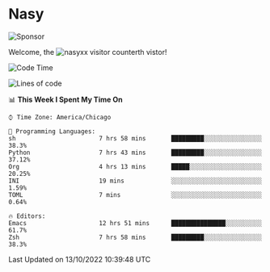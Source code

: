# Nasy

<!--
<p align="center">
<img height="200" src="https://github-readme-stats.vercel.app/api?username=nasyxx&count_private=true&show_icons=true&theme=dracula&include_all_commits=true"/>
<img height="200" src="https://github-readme-stats.vercel.app/api/top-langs/?username=nasyxx&theme=dracula&hide=html,jupyter+notebook&count_private=true&show_icons=true"/>
</p>

  
----------------
-->

![Sponsor](https://img.shields.io/static/v1.svg?label=Sponsor&message=%E2%9D%A4&logo=GitHub&style=flat&color=pink)
 
Welcome, the ![nasyxx visitor counter](https://count.getloli.com/get/@nasyxx?theme=rule34)th vistor!
 
<!--START_SECTION:waka-->
![Code Time](http://img.shields.io/badge/Code%20Time-2%2C713%20hrs-blue)

![Lines of code](https://img.shields.io/badge/From%20Hello%20World%20I%27ve%20Written-5%20Million%20lines%20of%20code-blue)

📊 **This Week I Spent My Time On** 

```text
⌚︎ Time Zone: America/Chicago

💬 Programming Languages: 
sh                       7 hrs 58 mins       █████████░░░░░░░░░░░░░░░░   38.3% 
Python                   7 hrs 43 mins       █████████░░░░░░░░░░░░░░░░   37.12% 
Org                      4 hrs 13 mins       █████░░░░░░░░░░░░░░░░░░░░   20.25% 
INI                      19 mins             ░░░░░░░░░░░░░░░░░░░░░░░░░   1.59% 
TOML                     7 mins              ░░░░░░░░░░░░░░░░░░░░░░░░░   0.64%

🔥 Editors: 
Emacs                    12 hrs 51 mins      ███████████████░░░░░░░░░░   61.7% 
Zsh                      7 hrs 58 mins       █████████░░░░░░░░░░░░░░░░   38.3%

```


 Last Updated on 13/10/2022 10:39:48 UTC
<!--END_SECTION:waka-->

<!-- ![visitors](https://visitor-badge.laobi.icu/badge?page_id=nasyxx.nasyxx) -->
